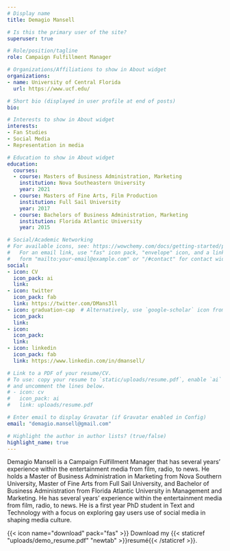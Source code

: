 ```yaml
---
# Display name
title: Demagio Mansell

# Is this the primary user of the site?
superuser: true

# Role/position/tagline
role: Campaign Fulfillment Manager

# Organizations/Affiliations to show in About widget
organizations:
- name: University of Central Florida
  url: https://www.ucf.edu/

# Short bio (displayed in user profile at end of posts)
bio:  

# Interests to show in About widget
interests:
- Fan Studies
- Social Media
- Representation in media 

# Education to show in About widget
education:
  courses:
  - course: Masters of Business Administration, Marketing 
    institution: Nova Southeastern University
    year: 2021
  - course: Masters of Fine Arts, Film Production 
    institution: Full Sail University
    year: 2017
  - course: Bachelors of Business Administration, Marketing
    institution: Florida Atlantic University
    year: 2015

# Social/Academic Networking
# For available icons, see: https://wowchemy.com/docs/getting-started/page-builder/#icons
#   For an email link, use "fas" icon pack, "envelope" icon, and a link in the
#   form "mailto:your-email@example.com" or "/#contact" for contact widget.
social:
- icon: CV
  icon_pack: ai
  link: 
- icon: twitter
  icon_pack: fab
  link: https://twitter.com/DMans3ll
- icon: graduation-cap  # Alternatively, use `google-scholar` icon from `ai` icon pack
  icon_pack: 
  link: 
- icon: 
  icon_pack: 
  link: 
- icon: linkedin
  icon_pack: fab
  link: https://www.linkedin.com/in/dmansell/

# Link to a PDF of your resume/CV.
# To use: copy your resume to `static/uploads/resume.pdf`, enable `ai` icons in `params.toml`, 
# and uncomment the lines below.
# - icon: cv
#   icon_pack: ai
#   link: uploads/resume.pdf

# Enter email to display Gravatar (if Gravatar enabled in Config)
email: "demagio.mansell@gmail.com"

# Highlight the author in author lists? (true/false)
highlight_name: true
---
```


Demagio Mansell is a Campaign Fulfillment Manager that has several years’ experience within the entertainment media from film, radio, to news. He holds a Master of Business Administration in Marketing from Nova Southern University, Master of Fine Arts from Full Sail University, and Bachelor of Business Administration from Florida Atlantic University in Management and Marketing. He has several years’ experience within the entertainment media from film, radio, to news. He is a first year PhD student in Text and Technology with a focus on exploring gay users use of social media in shaping media culture. 

{{< icon name="download" pack="fas" >}} Download my {{< staticref "uploads/demo_resume.pdf" "newtab" >}}resumé{{< /staticref >}}.
